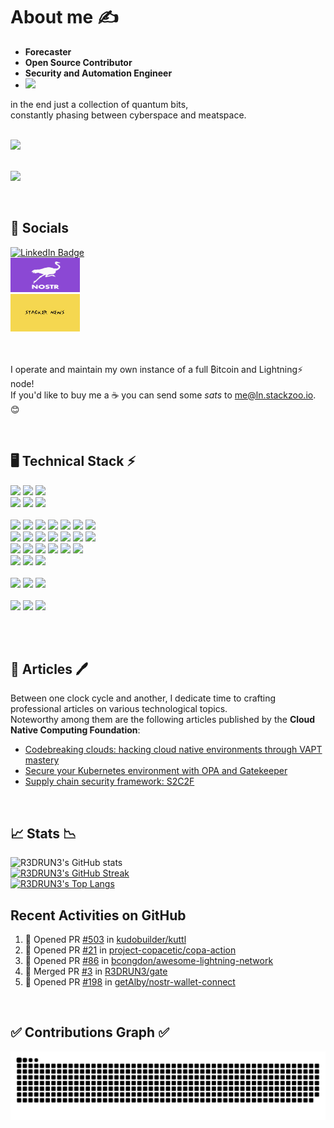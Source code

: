<!--
**R3DRUN3/R3DRUN3** is a ✨ _special_ ✨ repository because its `README.md` (this file) appears on your GitHub profile.

Here are some ideas to get you started:

- 🔭 I’m currently working on ...
- 🌱 I’m currently learning ...
- 👯 I’m looking to collaborate on ...
- 🤔 I’m looking for help with ...
- 💬 Ask me about ...
- 📫 How to reach me: ...
- 😄 Pronouns: ...
- ⚡ Fun fact: ...

<div style="width: 60%; height: 60%">
  
  ![](emblem.png)
  
</div>

-->


# About me ✍️
- **Forecaster**
- **Open Source Contributor**
- **Security and Automation Engineer**
- ![](https://img.shields.io/badge/Running-bitcoin-informational?style=flat&logo=bitcoin&color=f2a900)

in the end just a collection of quantum bits,
<br/>
constantly phasing between cyberspace and meatspace.
<br/>
<br/>

<div id="header">
  <img src="https://media.giphy.com/media/077i6AULCXc0FKTj9s/giphy.gif" width="500"/>
</div>

<br/>

![](https://komarev.com/ghpvc/?username=r3drun3&label=PROFILE+VIEWS&color=brightgreen)

<br/>

## 💁 Socials
<div id="linkedin">
  <a href="https://www.linkedin.com/in/simone-ragonesi-275567222/">
    <img src="https://img.shields.io/badge/LinkedIn-blue?style=for-the-badge&logo=linkedin&logoColor=white" alt="LinkedIn Badge"/>
  </a>
  </div>

<div id="nostr">
  <a href="https://coracle.social/npub1rusgp3upyrtpsy2pcqznl6e8hejg9ne8u2eg05gzc4n2cctsugksvcx2np">
  <img src="images/nostr-banner.png" alt="Nostro Badge" style="width: 111px; height: 55px;"/>

  </a>
  </div>

<div id="sn">
  <a href="https://stacker.news/r3drun3">
  <img src="images/sn.png" alt="Stacker News" style="width: 111px; height: 60px;"/>
   </a>
  </div>
  
<br/>
<br/>

I operate and maintain my own instance of a full ₿itcoin and Lightning⚡ node!  
If you'd like to buy me a ☕ you can send some *sats* to me@ln.stackzoo.io. 😊

<br/>


## 🖥️ Technical Stack ⚡
![](https://img.shields.io/badge/Code-python-informational?style=flat&logo=python&color=006bb3)
![](https://img.shields.io/badge/Code-.net-informational?style=flat&logo=.net&color=9933ff)
![](https://img.shields.io/badge/Code-Go-informational?style=flat&logo=go&color=00ace6)
<br/>
![](https://img.shields.io/badge/Code-node.js-informational?style=flat&logo=node.js&color=00b33c)
![](https://img.shields.io/badge/Code-Rust-informational?style=flat&logo=rust&color=C13618)
![](https://img.shields.io/badge/Code-JS-informational?style=flat&logo=javascript&color=ffff1a)
<br/>
<br/>
![](https://img.shields.io/badge/Tool-git-informational?style=flat&logo=git&color=ff0000)
![](https://img.shields.io/badge/Tool-github-informational?style=flat&logo=github&color=4078c0)
![](https://img.shields.io/badge/Tool-GitHub_Actions-informational?style=flat&logo=github-actions&color=6524E8)
![](https://img.shields.io/badge/Tool-jenkins-informational?style=flat&logo=jenkins&color=47464B)
![](https://img.shields.io/badge/Tool-gitlab-informational?style=flat&logo=gitlab&color=47464B)
![](https://img.shields.io/badge/Tool-terraform-informational?style=flat&logo=terraform&color=5c0099)
![](https://img.shields.io/badge/Tool-ansible-informational?style=flat&logo=ansible&color=001a00)
<br/>
![](https://img.shields.io/badge/Tool-DBMS-informational?style=flat&logo=database&color=c2c2d6)
![](https://img.shields.io/badge/Tool-serverless-informational?style=flat&logo=serverless&color=ff5050)
![](https://img.shields.io/badge/Tool-vagrant-informational?style=flat&logo=vagrant&color=1a75ff)
![](https://img.shields.io/badge/Tool-vault-informational?style=flat&logo=vault&color=000000)
![](https://img.shields.io/badge/Tool-docker-informational?style=flat&logo=docker&color=0080ff)
![](https://img.shields.io/badge/Tool-kubernetes-informational?style=flat&logo=kubernetes&color=006bb3)
![](https://img.shields.io/badge/Tool-cilium-informational?style=flat&logo=cilium&color=34F727)
<br/>
![](https://img.shields.io/badge/Tool-snyk-informational?style=flat&logo=snyk&color=9538F3)
![](https://img.shields.io/badge/Tool-tekton-informational?style=flat&logo=tektonk&color=279CF7)
![](https://img.shields.io/badge/Tool-OPA-informational?style=flat&logo=open-policy-agent&color=B6BFC5)
![](https://img.shields.io/badge/Tool-rabbitmq-informational?style=flat&logo=rabbitmq&color=E87D24)
![](https://img.shields.io/badge/Tool-chainguard-informational?style=flat&logo=chainguard&color=141DE8)
![](https://img.shields.io/badge/Tool-graphql-informational?style=flat&logo=graphql&color=F159B1)
<br/>
![](https://img.shields.io/badge/Tool-elasticsearch-informational?style=flat&logo=elasticsearch&color=F0DD1F)
![](https://img.shields.io/badge/Tool-redis-informational?style=flat&logo=redis&color=E73D1F)
![](https://img.shields.io/badge/Tool-falco-informational?style=flat&logo=falco&color=1FDEE4)
<br/>
<br/>
![](https://img.shields.io/badge/OS-linux-informational?style=flat&logo=linux&color=ffbf80)
![](https://img.shields.io/badge/OS-windows-informational?style=flat&logo=windows&color=008AD7)
![](https://img.shields.io/badge/OS-macos-informational?style=flat&logo=apple&color=BF40BF)
<br/>
<br/>
![](https://img.shields.io/badge/Cloud-aws-informational?style=flat&logo=amazon&color=ffa64d)
![](https://img.shields.io/badge/Cloud-azure-informational?style=flat&logo=microsoftazure&color=008AD7)
![](https://img.shields.io/badge/Cloud-gcp-informational?style=flat&logo=googlecloud&color=F0521F)

<br/>
<br/>

## 📰 Articles 🖊️  
Between one clock cycle and another, I dedicate time to crafting professional articles on various technological topics.  
Noteworthy among them are the following articles published by the **Cloud Native Computing Foundation**:

- [Codebreaking clouds: hacking cloud native environments through VAPT mastery](https://www.cncf.io/blog/2023/12/13/codebreaking-clouds-hacking-cloud-native-environments-through-vapt-mastery/)
- [Secure your Kubernetes environment with OPA and Gatekeeper](https://www.cncf.io/blog/2023/10/09/secure-your-kubernetes-environment-with-opa-and-gatekeeper/)
- [Supply chain security framework: S2C2F](https://www.cncf.io/blog/2023/08/04/supply-chain-security-framework-s2c2f/)  

<br/>


## 📈 Stats 📉 
<!--
[![Top Langs](https://github-readme-stats.vercel.app/api/top-langs/?username=R3DRUN3&layout=compact)](https://github.com/yushi1007)
-->

![R3DRUN3's GitHub stats](https://github-readme-stats.vercel.app/api?username=R3DRUn3&show_icons=true&theme=dark)
<br/>
[![R3DRUN3's GitHub Streak](http://github-readme-streak-stats.herokuapp.com?user=R3DRUN3&theme=dark&background=000000)](https://git.io/streak-stats)
<br/>
[![R3DRUN3's Top Langs](https://github-readme-stats.vercel.app/api/top-langs/?username=R3DRUN3&layout=compact&theme=vision-friendly-dark)](https://github.com/anuraghazra/github-readme-stats)

## Recent Activities on GitHub

<!--START_SECTION:activity-->
1. 💪 Opened PR [#503](https://github.com/kudobuilder/kuttl/pull/503) in [kudobuilder/kuttl](https://github.com/kudobuilder/kuttl)
2. 💪 Opened PR [#21](https://github.com/project-copacetic/copa-action/pull/21) in [project-copacetic/copa-action](https://github.com/project-copacetic/copa-action)
3. 💪 Opened PR [#86](https://github.com/bcongdon/awesome-lightning-network/pull/86) in [bcongdon/awesome-lightning-network](https://github.com/bcongdon/awesome-lightning-network)
4. 🎉 Merged PR [#3](https://github.com/R3DRUN3/gate/pull/3) in [R3DRUN3/gate](https://github.com/R3DRUN3/gate)
5. 💪 Opened PR [#198](https://github.com/getAlby/nostr-wallet-connect/pull/198) in [getAlby/nostr-wallet-connect](https://github.com/getAlby/nostr-wallet-connect)
<!--END_SECTION:activity-->

<br/>

## ✅ Contributions Graph ✅
![Snake animation](https://github.com/r3drun3/r3drun3/blob/output/github-contribution-grid-snake.svg)


